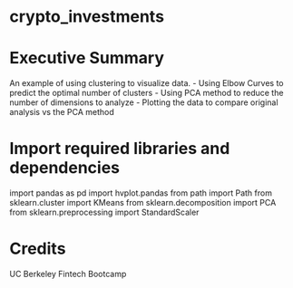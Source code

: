 # crypto_investments

# Executive Summary
An example of using clustering to visualize data.
    - Using Elbow Curves to predict the optimal number of clusters
    - Using PCA method to reduce the number of dimensions to analyze
    - Plotting the data to compare original analysis vs the PCA method

# Import required libraries and dependencies
import pandas as pd
import hvplot.pandas
from path import Path
from sklearn.cluster import KMeans
from sklearn.decomposition import PCA
from sklearn.preprocessing import StandardScaler

# Credits
UC Berkeley Fintech Bootcamp